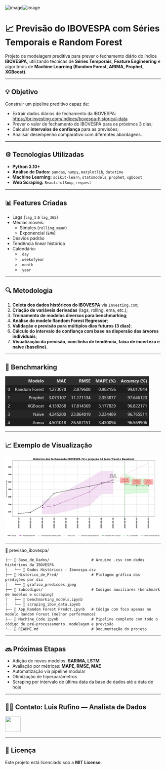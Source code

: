 ![image](https://github.com/user-attachments/assets/ed789eb3-2e61-4bed-87b4-7572c1db791e)![image](https://github.com/user-attachments/assets/2153b25a-6375-4032-8ca3-e2d368d4684b)
# 📈 Previsão do IBOVESPA com Séries Temporais e Random Forest

Projeto de modelagem preditiva para prever o fechamento diário do índice **IBOVESPA**, utilizando técnicas de **Séries Temporais**, **Feature Engineering** e algoritmos de **Machine Learning (Random Forest, ARIMA, Prophet, XGBoost)**.

---

## 💡 Objetivo

Construir um pipeline preditivo capaz de:
- Extrair dados diários de fechamento da IBOVESPA: https://br.investing.com/indices/bovespa-historical-data
- Prever o valor de fechamento do IBOVESPA para os próximos 3 dias;
- Calcular **intervalos de confiança** para as previsões;
- Analisar desempenho comparativo com diferentes abordagens.

---

## ⚙️ Tecnologias Utilizadas 
          
- **Python 3.10+**
- **Análise de Dados:** `pandas`, `numpy`, `matplotlib`, `datetime` 
- **Machine Learning:** `scikit-learn`, `statsmodels`, `prophet`, `xgboost`
- **Web Scraping:** `BeautifulSoup`, `request`

---

## 📊 Features Criadas

- Lags (`lag_1` a `lag_365`)
- Médias móveis:
  - Simples (`rolling_mean`)
  - Exponencial (`EMA`)
- Desvios padrão
- Tendência linear histórica
- Calendário:
  - `.day` 
  - `.weekofyear`
  - `.month`
  - `.year`


---

## 🔍 Metodologia

1. **Coleta dos dados históricos do IBOVESPA** via `Investing.com`;
2. **Criação de variáveis derivadas** (lags, rolling, ema, etc.);
3. **Treinamento de modelos diversos para benchmarking**;
4. **Análise do modelo Random Forest Regressor**;
5. **Validação e previsão para múltiplos dias futuros (3 dias)**;
6. **Cálculo do intervalo de confiança com base na dispersão das árvores individuais**;
7. **Visualização da previsão, com linha de tendência, faixa de incerteza e naive (baseline)**.

---

## 🏁 Benchmarking

![plot](Benchmarking.png)

---


## 📈 Exemplo de Visualização

![plot](Historico%20de%20Pred/2025-03-20.%20-0.84.jpeg)

---

📂 previsao_ibovespa/
```
├── 📂 Base_de_Dados/                   # Arquivo .csv com dados históricos da IBOVESPA
│   └── 📄 Dados Históricos - Ibovespa.csv
├── 📂 Historico_de_Pred/               # Plotagem gráfica das predições por dia
│   └── 📄 grafico_predicoes.jpeg
├── 📂 Subcodigos/                      # Códigos auxiliares (benchmark de modelos e scraping)
│   ├── 📄 benchmarking_models.ipynb
│   └── 📄 scraping_ibov_data.ipynb
├── 📄 App_Random Forest Predct.ipynb   # Código com foco apenas no modelo Random Forest (melhor performance)
├── 📄 Machine_Code.ipynb               # Pipeline completo com todo o código de pré-processamento, modelagem e previsão
└── 📄 README.md                        # Documentação do projeto
```

---

## 🔜 Próximas Etapas

- Adição de novos modelos: **SARIMA, LSTM**
- Avaliação por métricas: **MAPE, RMSE, MAE**
- Automatização via pipeline modular
- Otimização de hiperparâmetros
- Scraping por intervalo de última data da base de dados até a data de hoje

---

## 👨‍💻 Contato: **Luis Rufino — Analista de Dados**  
[<img src="https://cdn.jsdelivr.net/gh/devicons/devicon@latest/icons/linkedin/linkedin-original.svg" width="50" height="50" />](https://www.linkedin.com/in/luis-henrique-rufino-2341901b2/)


---

## 📃 Licença

Este projeto está licenciado sob a **MIT License**.
